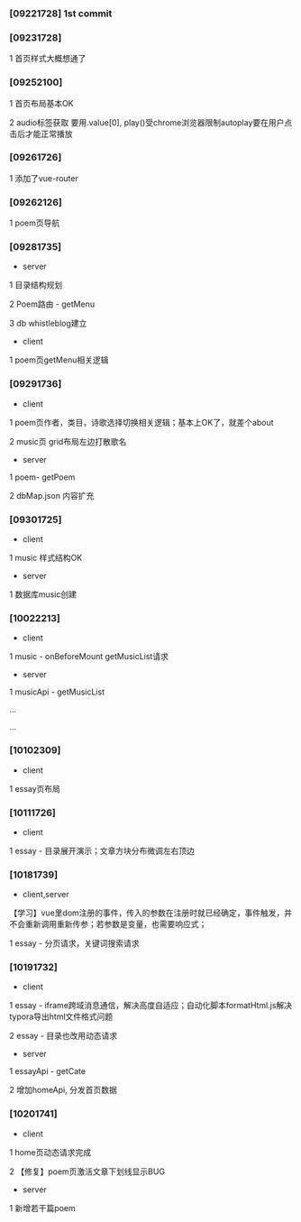 ### [09221728] 1st commit

### [09231728]

1 首页样式大概想通了

### [09252100]

1 首页布局基本OK

2 audio标签获取 要用.value[0], play()受chrome浏览器限制autoplay要在用户点击后才能正常播放

### [09261726]

1 添加了vue-router

### [09262126]

1 poem页导航

### [09281735]

-  server

1 目录结构规划

2 Poem路由 - getMenu

3 db whistleblog建立

- client

1 poem页getMenu相关逻辑

### [09291736]

- client

1 poem页作者，类目，诗歌选择切换相关逻辑；基本上OK了，就差个about

2 music页 grid布局左边打散歌名

- server

1 poem- getPoem

2 dbMap.json 内容扩充

### [09301725]

- client

1 music 样式结构OK

- server

1 数据库music创建

### [10022213]

- client 

1 music - onBeforeMount getMusicList请求

- server

1 musicApi - getMusicList

...

...

### [10102309]

- client

1 essay页布局

### [10111726]

- client

1 essay - 目录展开演示；文章方块分布微调左右顶边

### [10181739]

- client,server

【学习】vue里dom注册的事件，传入的参数在注册时就已经确定，事件触发，并不会重新调用重新传参；若参数是变量，也需要响应式；

1 essay - 分页请求，关键词搜索请求

### [10191732]

- client

1 essay - iframe跨域消息通信，解决高度自适应；自动化脚本formatHtml.js解决typora导出html文件格式问题

2 essay - 目录也改用动态请求

- server

1 essayApi - getCate

2  增加homeApi, 分发首页数据

### [10201741]

- client

1 home页动态请求完成

2 【修复】poem页激活文章下划线显示BUG

- server

1 新增若干篇poem